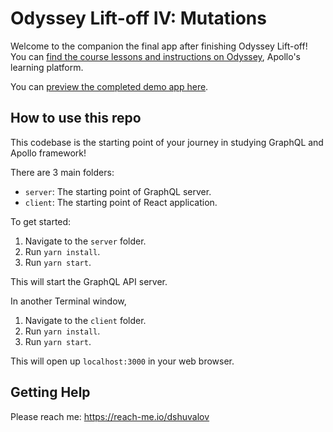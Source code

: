 # Odyssey Lift-off IV: Mutations

Welcome to the companion the final app after finishing Odyssey Lift-off! You can [find the course lessons and instructions on Odyssey](https://odyssey.apollographql.com/lift-off-part4), Apollo's learning platform.

You can [preview the completed demo app here](https://lift-off-client-demo.netlify.app/).

## How to use this repo

This codebase is the starting point of your journey in studying GraphQL and Apollo framework!

There are 3 main folders:

- `server`: The starting point of GraphQL server.
- `client`: The starting point of React application.

To get started:

1. Navigate to the `server` folder.
2. Run `yarn install`.
3. Run `yarn start`.

This will start the GraphQL API server.

In another Terminal window,

1. Navigate to the `client` folder.
1. Run `yarn install`.
1. Run `yarn start`.

This will open up `localhost:3000` in your web browser.

## Getting Help

Please reach me: https://reach-me.io/dshuvalov

